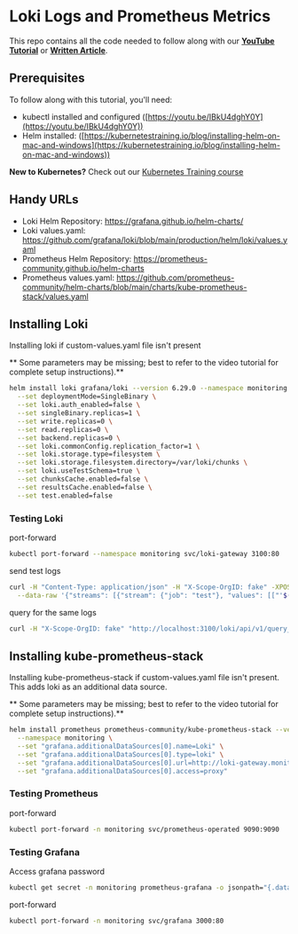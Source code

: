 # Loki Logs and Prometheus Metrics

This repo contains all the code needed to follow along with our **[YouTube Tutorial](https://youtu.be/0POI5E7Uzjo)** or **[Written Article](https://kubernetestraining.io/blog/loki-prometheus-grafana-kubernetes-logging-monitoring)**.

## Prerequisites

To follow along with this tutorial, you'll need:

- kubectl installed and configured ([https://youtu.be/IBkU4dghY0Y](https://youtu.be/IBkU4dghY0Y))
- Helm installed: ([https://kubernetestraining.io/blog/installing-helm-on-mac-and-windows](https://kubernetestraining.io/blog/installing-helm-on-mac-and-windows))

**New to Kubernetes?** Check out our [Kubernetes Training course](https://kubernetestraining.io/)

## Handy URLs

- Loki Helm Repository: https://grafana.github.io/helm-charts/
- Loki values.yaml: https://github.com/grafana/loki/blob/main/production/helm/loki/values.yaml
- Prometheus Helm Repository: https://prometheus-community.github.io/helm-charts
- Prometheus values.yaml: https://github.com/prometheus-community/helm-charts/blob/main/charts/kube-prometheus-stack/values.yaml

## Installing Loki

Installing loki if custom-values.yaml file isn't present 

** Some parameters may be missing; best to refer to the video tutorial for complete setup instructions).**

```bash
helm install loki grafana/loki --version 6.29.0 --namespace monitoring \
  --set deploymentMode=SingleBinary \
  --set loki.auth_enabled=false \
  --set singleBinary.replicas=1 \
  --set write.replicas=0 \
  --set read.replicas=0 \
  --set backend.replicas=0 \
  --set loki.commonConfig.replication_factor=1 \
  --set loki.storage.type=filesystem \
  --set loki.storage.filesystem.directory=/var/loki/chunks \
  --set loki.useTestSchema=true \
  --set chunksCache.enabled=false \
  --set resultsCache.enabled=false \
  --set test.enabled=false
```
### Testing Loki

port-forward

```bash
kubectl port-forward --namespace monitoring svc/loki-gateway 3100:80
```

send test logs

```bash
curl -H "Content-Type: application/json" -H "X-Scope-OrgID: fake" -XPOST -s "http://localhost:3100/loki/api/v1/push" \
  --data-raw '{"streams": [{"stream": {"job": "test"}, "values": [["'$(date +%s)'000000000", "test log entry"]]}]}'
```

query for the same logs

```bash
curl -H "X-Scope-OrgID: fake" "http://localhost:3100/loki/api/v1/query_range" --data-urlencode 'query={job="test"}'
```

## Installing kube-prometheus-stack

Installing kube-prometheus-stack if custom-values.yaml file isn't present. This adds loki as an additional data source.

** Some parameters may be missing; best to refer to the video tutorial for complete setup instructions).**

```bash
helm install prometheus prometheus-community/kube-prometheus-stack --version 45.7.1 \
  --namespace monitoring \
  --set "grafana.additionalDataSources[0].name=Loki" \
  --set "grafana.additionalDataSources[0].type=loki" \
  --set "grafana.additionalDataSources[0].url=http://loki-gateway.monitoring.svc.cluster.local" \
  --set "grafana.additionalDataSources[0].access=proxy"
```

### Testing Prometheus

port-forward

```bash
kubectl port-forward -n monitoring svc/prometheus-operated 9090:9090
```

### Testing Grafana

Access grafana password

```bash
kubectl get secret -n monitoring prometheus-grafana -o jsonpath="{.data.admin-password}" | base64 --decode
```

port-forward

```bash
kubectl port-forward -n monitoring svc/grafana 3000:80
```
